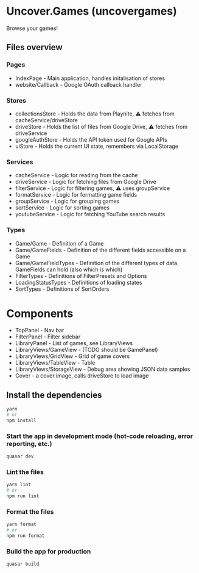 # Uncover.Games (uncovergames)

Browse your games!

## Files overview

### Pages

- IndexPage - Main application, handles initalisation of stores
- website/Callback - Google OAuth callback handler

### Stores

- collectionsStore - Holds the data from Playnite, ⚠️ fetches from cacheService/driveStore
- driveStore - Holds the list of files from Google Drive, ⚠️ fetches from driveService
- googleAuthStore - Holds the API token used for Google APIs
- uiStore - Holds the current UI state, remembers via LocalStorage

### Services

- cacheService - Logic for reading from the cache
- driveService - Logic for fetching files from Google Drive
- filterService - Logic for filtering games, ⚠️ uses groupService
- formatService - Logic for formatting game fields
- groupService - Logic for grouping games
- sortService - Logic for sorting games
- youtubeService - Logic for fetching YouTube search results

### Types

- Game/Game - Definition of a Game
- Game/GameFields - Definition of the different fields accessible on a Game
- Game/GameFieldTypes - Definition of the different types of data GameFields can hold (also which is which)
- FilterTypes - Definitions of FilterPresets and Options
- LoadingStatusTypes - Definitions of loading states
- SortTypes - Definitions of SortOrders

# Components

- TopPanel - Nav bar
- FilterPanel - Filter sidebar
- LibraryPanel - List of games, see LibraryViews
- LibraryViews/GameView - (TODO should be GamePanel)
- LibraryViews/GridView - Grid of game covers
- LibraryViews/TableView - Table
- LibraryViews/StorageView - Debug area showing JSON data samples
- Cover - a cover image, calls driveStore to load image

## Install the dependencies

```bash
yarn
# or
npm install
```

### Start the app in development mode (hot-code reloading, error reporting, etc.)

```bash
quasar dev
```

### Lint the files

```bash
yarn lint
# or
npm run lint
```

### Format the files

```bash
yarn format
# or
npm run format
```

### Build the app for production

```bash
quasar build
```
